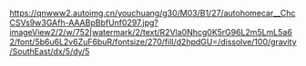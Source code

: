 https://qnwww2.autoimg.cn/youchuang/g30/M03/B1/27/autohomecar__ChcCSVs9w3GAfh-AAABpBbfUnf0297.jpg?imageView2/2/w/752|watermark/2/text/R2Vla0Nhcg0K5rG96L2m5LmL5a62/font/5b6u6L2v6ZuF6buR/fontsize/270/fill/d2hpdGU=/dissolve/100/gravity/SouthEast/dx/5/dy/5
